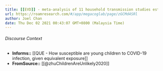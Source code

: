```yaml
---
title: [[EVD]] - meta-analysis of 11 household transmission studies estimated ~2x lower susceptibility for children vs. adults - [[@zhuChildrenAreUnlikely2020]]
url: https://roamresearch.com/#/app/megacoglab/page/zGCMd4SRl
author: Joel Chan
date: Thu Dec 02 2021 00:43:07 GMT+0800 (Malaysia Time)
---
```




###### Discourse Context

- **Informs::** [[QUE - How susceptible are young children to COVID-19 infection, given equivalent exposure]]
- **FromSource::** [[@zhuChildrenAreUnlikely2020]]
